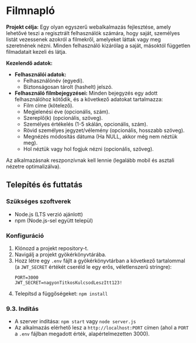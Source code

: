 # Filmnapló

**Projekt célja:** Egy olyan egyszerű webalkalmazás fejlesztése, amely lehetővé teszi a regisztrált felhasználók számára, hogy saját, személyes listát vezessenek azokról a filmekről, amelyeket láttak vagy meg szeretnének nézni. Minden felhasználó kizárólag a saját, másoktól független filmadatait kezeli és látja. 

**Kezelendő adatok:**
   
   * **Felhasználói adatok:**
     * Felhasználónév (egyedi).
     * Biztonságosan tárolt (hashelt) jelszó.
   * **Felhasználó filmbejegyzései:** Minden bejegyzés egy adott felhasználóhoz kötődik, és a következő adatokat tartalmazza:
     * Film címe (kötelező).
     * Megjelenési éve (opcionális, szám).
     * Szereplő(k) (opcionális, szöveg).
     * Személyes értékelés (1-5 skálán, opcionális, szám).
     * Rövid személyes jegyzet/vélemény (opcionális, hosszabb szöveg).
     * Megnézés módosítás dátuma (Ha NULL, akkor még nem néztük meg).
     * Hol néztük vagy hol fogjuk nézni (opcionális, szöveg).

Az alkalmazásnak reszponzívnak kell lennie (legalább mobil és asztali nézetre optimalizálva).

## Telepítés és futtatás

### Szükséges szoftverek
*   Node.js (LTS verzió ajánlott)
*   npm (Node.js-sel együtt települ)

### Konfiguráció
1.  Klónozd a projekt repository-t.
2.  Navigálj a projekt gyökérkönyvtárába.
3.  Hozz létre egy `.env` fájlt a gyökérkönyvtárban a következő tartalommal (a `JWT_SECRET` értékét cseréld le egy erős, véletlenszerű stringre):
    ```
    PORT=3000
    JWT_SECRET=nagyonTitkosKulcsodLeszItt123!
    ```
4.  Telepítsd a függőségeket: `npm install`

### 9.3. Indítás
*   A szerver indítása: `npm start` vagy `node server.js`
*   Az alkalmazás elérhető lesz a `http://localhost:PORT` címen (ahol a `PORT` a `.env` fájlban megadott érték, alapértelmezetten 3000).
